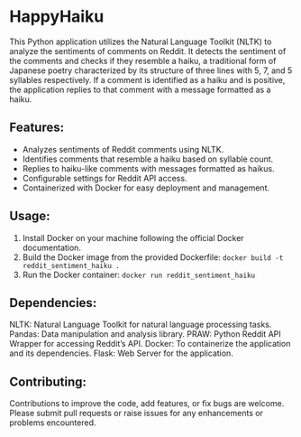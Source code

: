 # HappyHaiku

This Python application utilizes the Natural Language Toolkit (NLTK) to analyze the sentiments of comments on Reddit. It detects the sentiment of the comments and checks if they resemble a haiku, a traditional form of Japanese poetry characterized by its structure of three lines with 5, 7, and 5 syllables respectively. If a comment is identified as a haiku and is positive, the application replies to that comment with a message formatted as a haiku.

## Features:

- Analyzes sentiments of Reddit comments using NLTK.
- Identifies comments that resemble a haiku based on syllable count.
- Replies to haiku-like comments with messages formatted as haikus.
- Configurable settings for Reddit API access.
- Containerized with Docker for easy deployment and management.

## Usage: 

1. Install Docker on your machine following the official Docker documentation.
2. Build the Docker image from the provided Dockerfile:
```docker build -t reddit_sentiment_haiku .```
4. Run the Docker container: 
```docker run reddit_sentiment_haiku```

## Dependencies:

NLTK: Natural Language Toolkit for natural language processing tasks.
Pandas: Data manipulation and analysis library.
PRAW: Python Reddit API Wrapper for accessing Reddit’s API.
Docker: To containerize the application and its dependencies.
Flask: Web Server for the application.

## Contributing:
Contributions to improve the code, add features, or fix bugs are welcome. Please submit pull requests or raise issues for any enhancements or problems encountered.
